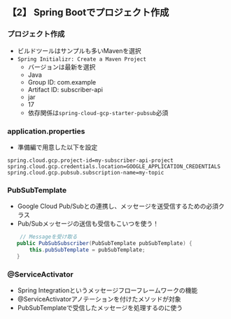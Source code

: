 ## 【2】 Spring Bootでプロジェクト作成

### プロジェクト作成

- ビルドツールはサンプルも多いMavenを選択
- `Spring Initializr: Create a Maven Project`
  - バージョンは最新を選択
  - Java
  - Group ID: com.example
  - Artifact ID: subscriber-api
  - jar
  - 17
  - 依存関係は`spring-cloud-gcp-starter-pubsub`必須

### application.properties

- 準備編で用意した以下を設定
```properties
spring.cloud.gcp.project-id=my-subscriber-api-project
spring.cloud.gcp.credentials.location=GOOGLE_APPLICATION_CREDENTIALS
spring.cloud.gcp.pubsub.subscription-name=my-topic
```

### PubSubTemplate

- Google Cloud Pub/Subとの連携し、メッセージを送受信するための必須クラス
- Pub/Subメッセージの送信も受信もこいつを使う！
 ```java
     // Messageを受け取る
    public PubSubSubscriber(PubSubTemplate pubSubTemplate) {
        this.pubSubTemplate = pubSubTemplate;
    }
 ```

### @ServiceActivator

- Spring Integrationというメッセージフローフレームワークの機能
- @ServiceActivatorアノテーションを付けたメソッドが対象
- PubSubTemplateで受信したメッセージを処理するのに使う

